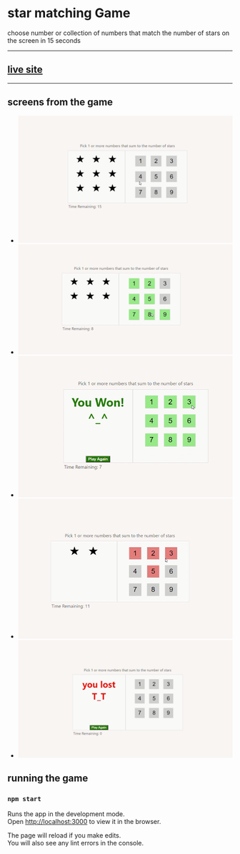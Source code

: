 # star matching Game
<p>choose number or collection of numbers that match the number of stars on the screen in 15 seconds</p>
<hr>

## [live site](https://ahmedeid1.github.io/react_StarMatch/)

---

## screens from the game


- <img src="media/1.PNG">
- <img src="media/2.PNG">
- <img src="media/3.PNG">
- <img src="media/4.PNG">
- <img src="media/5.PNG">

## running the game
### `npm start`

Runs the app in the development mode.<br />
Open [http://localhost:3000](http://localhost:3000) to view it in the browser.

The page will reload if you make edits.<br />
You will also see any lint errors in the console.


